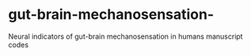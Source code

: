 # gut-brain-mechanosensation-
Neural indicators of gut-brain mechanosensation in humans manuscript codes
